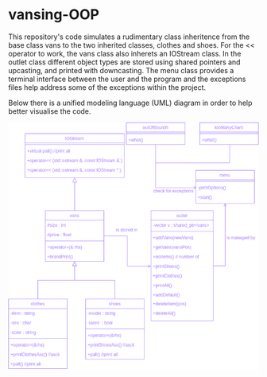 # vansing-OOP

This repository's code simulates a rudimentary class inheritence from the base class vans to the two inherited classes, clothes and shoes. For the << operator to work, the vans class also inherets an IOStream class. In the outlet class different object types are stored using shared pointers and upcasting, and printed with downcasting. The menu class provides a terminal interface between the user and the program and the exceptions files help address some of the exceptions within the project.

Below there is a unified modeling language (UML) diagram in order to help better visualise the code. 

![class diagram](https://github.com/mircea-mihail/vansing-OOP/blob/main/UMLdiagram.drawio.png)

